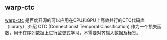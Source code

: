 
## warp-ctc

[warp-ctc](https://github.com/baidu-research/warp-ctc) 是百度开源的可以应用在CPU和GPU上高效并行的CTC代码库 （library） 介绍 CTC (Connectionist Temporal Classification) 作为一个损失函数，用于在序列数据上进行监督式学习，不需要对齐输入数据及标签。

